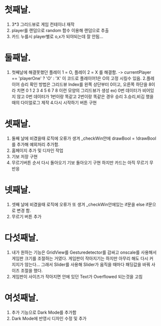  # 첫째날.
1. 3*3 그리드뷰로 게임 컨테이너 재작
2. player를 랜덤으로 random 함수 이용해 랜덤으로 추출
3. 카드 누를시 player별로 o,x가 되야되는데 잘 안됨...

# 둘째날.
1. 첫째날에 해결못했던 플레이 1 = O, 플레이 2 = X 를 해결함.
   -> currentPlayer == 'playerOne' ? 'O' : 'X' 이 코드로 플레이어1은 O의 고정 시킬수 있음.
2.플레이어 승리 확인 방법은
      그리드뷰 Index를 왼쪽 상단부터 0이고, 오른쪽 하단을 8이라 치면
      0 1 2
      3 4 5
      6 7 8
      이런 모양의 그리드뷰가 생성 
   ex) 0번 데이터가 비어있지 않고 0번 데이터가 1번이랑 똑같고 2번이랑 똑같은 경우 승리
3.승리,비김 했을때의 다이얼로그 제작
4.다시 시작하기 버튼 구현

# 셋째날.
1. 둘째 날에 비겼을때 로직에 오류가 생겨 _checkWin안에 drawBool = !drawBool를 추가해 예외처리 추가함.
2. 홈페이지 추가 및 디자인 작업
3. 기보 저장 구현
4. 무르기버튼 순서 다시 돌아오기 기보 돌아오기 구현 하지만 카드는 아직 무르기 무반응

# 넷째날.
1. 셋째 날에 비겼을때 로직에 오류가 또 생겨 _checkWin안에있는 if문을 else if문으로 변경 함.
2. 무르기 버튼 추가

# 다섯째날.
1. 내가 원하는 기능은 GridView를 Gesturedetector를 감싸고 onscale를 사용해서 게임판 크기를 조절하는 거였다. 게임판이 작아지기는 하지만 아무리 해도 다시 커지지가 않는다...
그래서 Slider를 사용해 Slider가 움직을 때마다 패딩값을 바꿔 사이즈 조절을 했다.
2. 게임판이 사이즈가 작아지면 안에 있던 Text가 Overflowed 되는것을 고침

# 여섯째날.
1. 추가 기능으로 Dark Mode를 추가함
2. Dark Mode에 반영시 디자인 수정 및 추가

